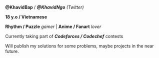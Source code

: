 **@KhavidBap** / ***@KhavidNgo*** *(Twitter)*

**18 y.o / Vietnamese**

**Rhythm / Puzzle** *gamer* | **Anime / Fanart** *lover*

Currently taking part of ***Codeforces / Codechef*** contests

Will publish my solutions for some problems, maybe projects in the near future.
